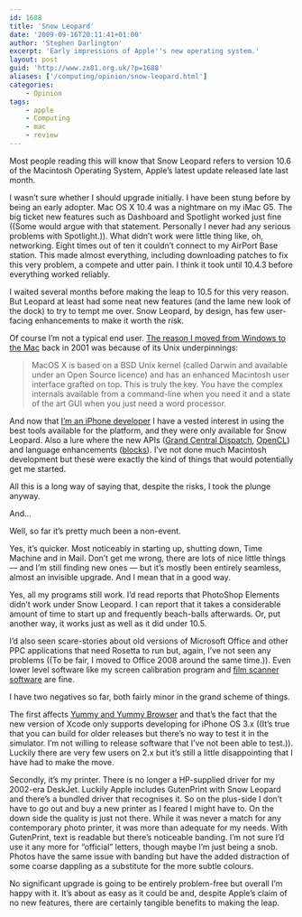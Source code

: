 ```yaml
---
id: 1688
title: 'Snow Leopard'
date: '2009-09-16T20:11:41+01:00'
author: 'Stephen Darlington'
excerpt: 'Early impressions of Apple''s new operating system.'
layout: post
guid: 'http://www.zx81.org.uk/?p=1688'
aliases: ['/computing/opinion/snow-leopard.html']
categories:
    - Opinion
tags:
    - apple
    - Computing
    - mac
    - review
---
```


Most people reading this will know that Snow Leopard refers to version 10.6 of the Macintosh Operating System, Apple’s latest update released late last month.

I wasn’t sure whether I should upgrade initially. I have been stung before by being an early adopter. Mac OS X 10.4 was a nightmare on my iMac G5. The big ticket new features such as Dashboard and Spotlight worked just fine ((Some would argue with that statement. Personally I never had any serious problems with Spotlight.)). What didn’t work were little thing like, oh, networking. Eight times out of ten it couldn’t connect to my AirPort Base station. This made almost everything, including downloading patches to fix this very problem, a compete and utter pain. I think it took until 10.4.3 before everything worked reliably.

I waited several months before making the leap to 10.5 for this very reason. But Leopard at least had some neat new features (and the lame new look of the dock) to try to tempt me over. Snow Leopard, by design, has few user-facing enhancements to make it worth the risk.

Of course I’m not a typical end user. [The reason I moved from Windows to the Mac](http://www.zx81.org.uk/computing/opinion/dreadfulthought.html) back in 2001 was because of its Unix underpinnings:

> MacOS X is based on a BSD Unix kernel (called Darwin and available under an Open Source licence) and has an enhanced Macintosh user interface grafted on top. This is truly the key. You have the complex internals available from a command-line when you need it and a state of the art GUI when you just need a word processor.

And now that [I’m an iPhone developer](http://www.zx81.org.uk/software/) I have a vested interest in using the best tools available for the platform, and they were only available for Snow Leopard. Also a lure where the new APIs ([Grand Central Dispatch](http://developer.apple.com/mac/library/documentation/Performance/Reference/GCD_libdispatch_Ref/index.html), [OpenCL](http://developer.apple.com/mac/library/documentation/Performance/Conceptual/OpenCL_MacProgGuide/Introduction/Introduction.html)) and language enhancements ([blocks](http://developer.apple.com/mac/articles/cocoa/introblocksgcd.html)). I’ve not done much Macintosh development but these were exactly the kind of things that would potentially get me started.

All this is a long way of saying that, despite the risks, I took the plunge anyway.

And…

Well, so far it’s pretty much been a non-event.

Yes, it’s quicker. Most noticeably in starting up, shutting down, Time Machine and in Mail. Don’t get me wrong, there are lots of nice little things — and I’m still finding new ones — but it’s mostly been entirely seamless, almost an invisible upgrade. And I mean that in a good way.

Yes, all my programs still work. I’d read reports that PhotoShop Elements didn’t work under Snow Leopard. I can report that it takes a considerable amount of time to start up and frequently beach-balls afterwards. Or, put another way, it works just as well as it did under 10.5.

I’d also seen scare-stories about old versions of Microsoft Office and other PPC applications that need Rosetta to run but, again, I’ve not seen any problems ((To be fair, I moved to Office 2008 around the same time.)). Even lower level software like my screen calibration program and [film scanner software](http://www.zx81.org.uk/computing/opinion/dualscanii.html) are fine.

I have two negatives so far, both fairly minor in the grand scheme of things.

The first affects [Yummy and Yummy Browser](http://www.yummyapp.com/) and that’s the fact that the new version of Xcode only supports developing for iPhone OS 3.x ((It’s true that you can build for older releases but there’s no way to test it in the simulator. I’m not willing to release software that I’ve not been able to test.)). Luckily there are very few users on 2.x but it’s still a little disappointing that I have had to make the move.

Secondly, it’s my printer. There is no longer a HP-supplied driver for my 2002-era DeskJet. Luckily Apple includes GutenPrint with Snow Leopard and there’s a bundled driver that recognises it. So on the plus-side I don’t have to go out and buy a new printer as I feared I might have to. On the down side the quality is just not there. While it was never a match for any contemporary photo printer, it was more than adequate for my needs. With GutenPrint, text is readable but there’s noticeable banding. I’m not sure I’d use it any more for “official” letters, though maybe I’m just being a snob. Photos have the same issue with banding but have the added distraction of some coarse dappling as a substitute for the more subtle colours.

No significant upgrade is going to be entirely problem-free but overall I’m happy with it. It’s about as easy as it could be and, despite Apple’s claim of no new features, there are certainly tangible benefits to making the leap.
